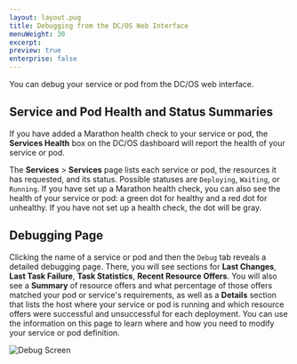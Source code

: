 ```yaml
---
layout: layout.pug
title: Debugging from the DC/OS Web Interface
menuWeight: 30
excerpt:
preview: true
enterprise: false
---
```


<!-- This source repo for this topic is https://github.com/dcos/dcos-docs -->


You can debug your service or pod from the DC/OS web interface.

## Service and Pod Health and Status Summaries

If you have added a Marathon health check to your service or pod, the **Services Health** box on the DC/OS dashboard will report the health of your service or pod.

The **Services** > **Services** page lists each service or pod, the resources it has requested, and its status. Possible statuses are `Deploying`, `Waiting`, or `Running`. If you have set up a Marathon health check, you can also see the health of your service or pod: a green dot for healthy and a red dot for unhealthy. If you have not set up a health check, the dot will be gray.

## Debugging Page

Clicking the name of a service or pod and then the `Debug` tab reveals a detailed debugging page. There, you will see sections for **Last Changes**, **Last Task Failure**, **Task Statistics**, **Recent Resource Offers**. You will also see a **Summary** of resource offers and what percentage of those offers matched your pod or service's requirements, as well as a **Details** section that lists the host where your service or pod is running and which resource offers were successful and unsuccessful for each deployment. You can use the information on this page to learn where and how you need to modify your service or pod definition.

![Debug Screen](/1.9/img/debug-ui.png)
